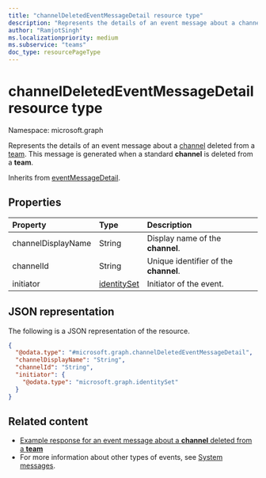 ```yaml
---
title: "channelDeletedEventMessageDetail resource type"
description: "Represents the details of an event message about a channel deleted from a team."
author: "RamjotSingh"
ms.localizationpriority: medium
ms.subservice: "teams"
doc_type: resourcePageType
---
```


# channelDeletedEventMessageDetail resource type

Namespace: microsoft.graph

Represents the details of an event message about a [channel](../resources/channel.md) deleted from a [team](../resources/team.md).
This message is generated when a standard **channel** is deleted from a **team**.


Inherits from [eventMessageDetail](../resources/eventmessagedetail.md).

## Properties
|Property|Type|Description|
|:---|:---|:---|
|channelDisplayName|String|Display name of the **channel**.|
|channelId|String|Unique identifier of the **channel**.|
|initiator|[identitySet](../resources/identityset.md)|Initiator of the event.|

## JSON representation
The following is a JSON representation of the resource.
<!-- {
  "blockType": "resource",
  "@odata.type": "microsoft.graph.channelDeletedEventMessageDetail",
  "baseType": "microsoft.graph.eventMessageDetail"
}
-->
``` json
{
  "@odata.type": "#microsoft.graph.channelDeletedEventMessageDetail",
  "channelDisplayName": "String",
  "channelId": "String",
  "initiator": {
    "@odata.type": "microsoft.graph.identitySet"
  }
}
```


## Related content
- [Example response for an event message about a **channel** deleted from a **team**](/graph/system-messages/#channel-deleted)
- For more information about other types of events, see [System messages](/graph/system-messages).
